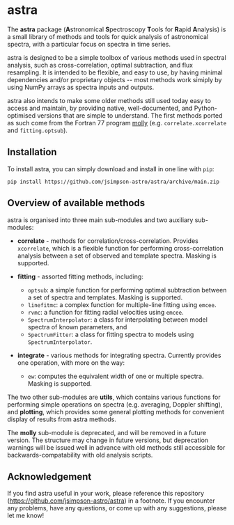 # astra

The **astra** package (**A**stronomical **S**pectroscopy **T**ools for **R**apid **A**nalysis) is a small library of methods and tools for quick analysis of astronomical spectra, with a particular focus on spectra in time series.

astra is designed to be a simple toolbox of various methods used in spectral analysis, such as cross-correlation, optimal subtraction, and flux resampling. It is intended to be flexible, and easy to use, by having minimal dependencies and/or proprietary objects -- most methods work simiply by using NumPy arrays as spectra inputs and outputs.

astra also intends to make some older methods still used today easy to access and maintain, by providing native, well-documented, and Python-optimised versions that are simple to understand. The first methods ported as such come from the Fortran 77 program [molly](https://cygnus.astro.warwick.ac.uk/phsaap/software/molly/html/USER_GUIDE.html) (e.g. `correlate.xcorrelate` and `fitting.optsub`).

## Installation

To install astra, you can simply download and install in one line with `pip`:

```
pip install https://github.com/jsimpson-astro/astra/archive/main.zip
```

## Overview of available methods

astra is organised into three main sub-modules and two auxiliary sub-modules:

* **correlate** - methods for correlation/cross-correlation. Provides `xcorrelate`, which is a flexible function for performing cross-correlation analysis between a set of observed and template spectra. Masking is supported.

* **fitting** - assorted fitting methods, including:
  - `optsub`: a simple function for performing optimal subtraction between a set of spectra and templates. Masking is supported.
  - `linefitmc`: a complex function for multiple-line fitting using `emcee`.
  - `rvmc`: a function for fitting radial velocities using `emcee`.
  - `SpectrumInterpolator`: a class for interpolating between model spectra of known parameters, and
  - `SpectrumFitter`: a class for fitting spectra to models using `SpectrumInterpolator`.

* **integrate** - various methods for integrating spectra. Currently provides one operation, with more on the way:
  - `ew`: computes the equivalent width of one or multiple spectra. Masking is supported.

The two other sub-modules are **utils**, which contains various functions for performing simple operations on spectra (e.g. averaging, Doppler shifting), and **plotting**, which provides some general plotting methods for convenient display of results from astra methods.

The **molly** sub-module is deprecated, and will be removed in a future version. The structure may change in future versions, but deprecation warnings will be issued well in advance with old methods still accessible for backwards-compatability with old analysis scripts.

## Acknowledgement

If you find astra useful in your work, please reference this repository (https://github.com/jsimpson-astro/astra) in a footnote. If you encounter any problems, have any questions, or come up with any suggestions, please let me know!


